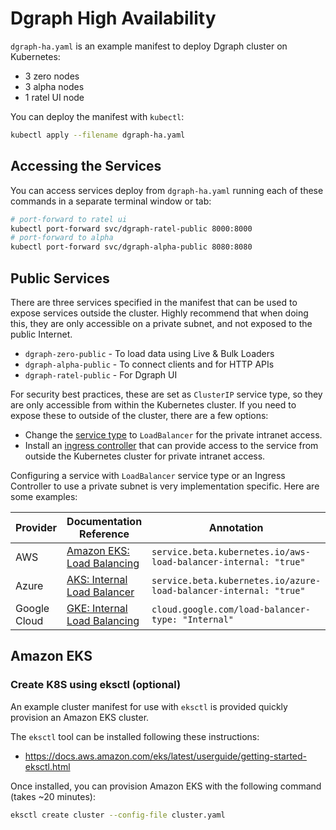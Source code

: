 # Dgraph High Availability

`dgraph-ha.yaml` is an example manifest to deploy Dgraph cluster on Kubernetes:

* 3 zero nodes
* 3 alpha nodes
* 1 ratel UI node

You can deploy the manifest with `kubectl`:

```bash
kubectl apply --filename dgraph-ha.yaml
```

## Accessing the Services

You can access services deploy from `dgraph-ha.yaml` running each of these commands in a separate terminal window or tab:

```bash
# port-forward to ratel ui
kubectl port-forward svc/dgraph-ratel-public 8000:8000
# port-forward to alpha
kubectl port-forward svc/dgraph-alpha-public 8080:8080
```

## Public Services

There are three services specified in the manifest that can be used to expose services outside the cluster.  Highly recommend that when doing this, they are only accessible on a private subnet, and not exposed to the public Internet.

* `dgraph-zero-public` - To load data using Live & Bulk Loaders
* `dgraph-alpha-public` - To connect clients and for HTTP APIs
* `dgraph-ratel-public` - For Dgraph UI

For security best practices, these are set as `ClusterIP` service type, so they are only accessible from within the Kubernetes cluster.  If you need to expose these to outside of the cluster, there are a few options:

* Change the [service type](https://kubernetes.io/docs/concepts/services-networking/service/#publishing-services-service-types) to `LoadBalancer` for the private intranet access.
* Install an [ingress controller](https://kubernetes.io/docs/concepts/services-networking/ingress-controllers/) that can provide access to the service from outside the Kubernetes cluster for private intranet access.

Configuring a service with `LoadBalancer` service type or an Ingress Controller to use a private subnet is very implementation specific. Here are some examples:

|Provider    | Documentation Reference   | Annotation |
|------------|---------------------------|------------|
|AWS         |[Amazon EKS: Load Balancing](https://docs.aws.amazon.com/eks/latest/userguide/load-balancing.html)|`service.beta.kubernetes.io/aws-load-balancer-internal: "true"`|
|Azure       |[AKS: Internal Load Balancer](https://docs.microsoft.com/en-us/azure/aks/internal-lb)|`service.beta.kubernetes.io/azure-load-balancer-internal: "true"`|
|Google Cloud|[GKE: Internal Load Balancing](https://cloud.google.com/kubernetes-engine/docs/how-to/internal-load-balancing)|`cloud.google.com/load-balancer-type: "Internal"`|




## Amazon EKS

### Create K8S using eksctl (optional)

An example cluster manifest for use with `eksctl` is provided quickly provision an Amazon EKS cluster.  

The `eksctl` tool can be installed following these instructions:

* https://docs.aws.amazon.com/eks/latest/userguide/getting-started-eksctl.html

Once installed, you can provision Amazon EKS with the following command (takes ~20 minutes):

```bash
eksctl create cluster --config-file cluster.yaml
```
